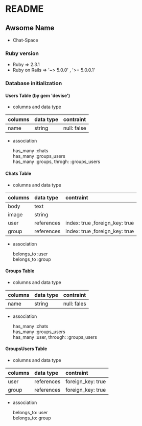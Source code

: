 # README

## Awsome Name

* Chat-Space

### Ruby version
* Ruby  => 2.3.1
* Ruby on Rails => '~> 5.0.0' , '>= 5.0.0.1'

### Database initialization

#### Users Table  (by gem 'devise')
* columns and data type

| columns       |  data type    |  contraint  |
|:--------------|:--------------|:------------|
| name          | string        | null: false |

* association

  has_many  :chats <br />
  has_many  :groups_users  <br />
  has_many  :groups, throgh: :groups_users


#### Chats Table
* columns and data type

| columns       |  data type    |  contraint                   |
|:--------------|:--------------|:-----------------------------|
| body          | text          |                              |
| image         | string        |                              |
| user          | references    |index: true ,foreign_key: true|
| group         | references    |index: true ,foreign_key: true|

* association

  belongs_to :user <br />
  belongs_to :group

#### Groups Table
* columns and data type

| columns       |  data type    |  contraint  |
|:--------------|:--------------|:------------|
| name          | string        | null: fales |

* association

  has_many :chats <br />
  has_many :groups_users  <br />
  has_many :user, through: :groups_users


#### GroupsUsers Table
* columns and data type

| columns       |  data type    |  contraint        |
|:--------------|:--------------|:------------------|
| user          | references    | foreign_key: true |
| group         | references    | foreign_key: true |

* association

  belongs_to: user <br />
  belongs_to: group
